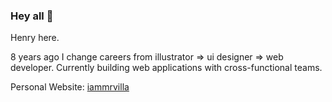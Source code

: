 ### Hey all 👋

<!--
**mrvilla/mrvilla** is a ✨ _special_ ✨ repository because its `README.md` (this file) appears on your GitHub profile.

Here are some ideas to get you started:

- 🔭 I’m currently working on ...
- 🌱 I’m currently learning ...
- 👯 I’m looking to collaborate on ...
- 🤔 I’m looking for help with ...
- 💬 Ask me about ...
- 📫 How to reach me: ...
- 😄 Pronouns: ...
- ⚡ Fun fact: ...
-->

Henry here.

8 years ago I change careers from illustrator => ui designer => web developer.
Currently building web applications with cross-functional teams. 

Personal Website: [iammrvilla](https://iammrvilla.com)
